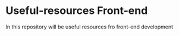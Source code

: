 # Useful-resources Front-end
In this repository will be useful resources fro front-end development 
